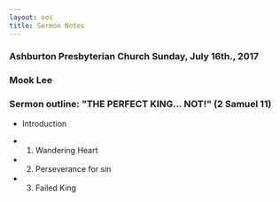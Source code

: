 ```yaml
---
layout: oos
title: Sermon Notes
---
```

### Ashburton Presbyterian Church Sunday, July 16th., 2017

### Mook Lee

### Sermon outline: "THE PERFECT KING... NOT!" (2 Samuel 11)

* Introduction

* 1. Wandering Heart

* 2. Perseverance for sin

* 3. Failed King
